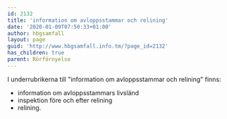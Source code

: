 ```yaml
---
id: 2132
title: 'information om avloppsstammar och relining'
date: '2020-01-09T07:50:33+01:00'
author: hbgsamfall
layout: page
guid: 'http://www.hbgsamfall.info.tm/?page_id=2132'
has_children: true
parent: Rörförnyelse
---
```


I underrubrikerna till "information om avloppsstammar och relining" finns:

- information om avloppsstammars livsländ
- inspektion före och efter relining
- relining.
